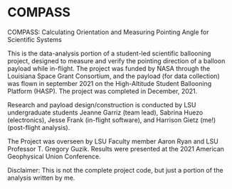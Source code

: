 # COMPASS
COMPASS: Calculating Orientation and Measuring Pointing Angle for Scientific Systems

This is the data-analysis portion of a student-led scientific ballooning project, designed to measure and verify the pointing direction of a balloon payload while in-flight. The project was funded by NASA through the Louisiana Space Grant Consortium, and the payload (for data collection) was flown in september 2021 on the High-Altitude Student Ballooning Platform (HASP). The project was completed in December, 2021. 

Research and payload design/construction is conducted by LSU undergraduate students Jeanne Garriz (team lead), Sabrina Huezo (electronics), Jesse Frank (in-flight software), and Harrison Gietz (me!) (post-flight analysis).

The Project was overseen by LSU Faculty member Aaron Ryan and LSU Professor T. Gregory Guzik. Results were presented at the 2021 American Geophysical Union Conference.

Disclaimer: This is not the complete project code, but just a portion of the analysis written by me.
